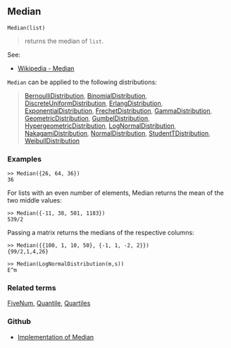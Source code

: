 ## Median

```
Median(list)
```

> returns the median of `list`. 
  
See:
* [Wikipedia - Median](https://en.wikipedia.org/wiki/Median)

`Median` can be applied to the following distributions:

> [BernoulliDistribution](BernoulliDistribution.md), [BinomialDistribution](BinomialDistribution.md), [DiscreteUniformDistribution](DiscreteUniformDistribution.md),  [ErlangDistribution](ErlangDistribution.md), [ExponentialDistribution](ExponentialDistribution.md), [FrechetDistribution](FrechetDistribution.md), 
[GammaDistribution](GammaDistribution.md), [GeometricDistribution](GeometricDistribution.md), [GumbelDistribution](GumbelDistribution.md), [HypergeometricDistribution](HypergeometricDistribution.md), [LogNormalDistribution](LogNormalDistribution.md), [NakagamiDistribution](NakagamiDistribution.md), [NormalDistribution](NormalDistribution.md), [StudentTDistribution](StudentTDistribution.md), [WeibullDistribution](WeibullDistribution.md) 

### Examples

``` 
>> Median({26, 64, 36})
36
```

For lists with an even number of elements, Median returns the mean of the two middle values:

```
>> Median({-11, 38, 501, 1183})
539/2
```

Passing a matrix returns the medians of the respective columns:

```
>> Median({{100, 1, 10, 50}, {-1, 1, -2, 2}})
{99/2,1,4,26}

>> Median(LogNormalDistribution(m,s))
E^m
```

### Related terms 
[FiveNum](FiveNum.md), [Quantile](Quantile.md), [Quartiles](Quartiles.md)

### Github

* [Implementation of Median](https://github.com/axkr/symja_android_library/blob/master/symja_android_library/matheclipse-core/src/main/java/org/matheclipse/core/builtin/StatisticsFunctions.java#L4644) 
